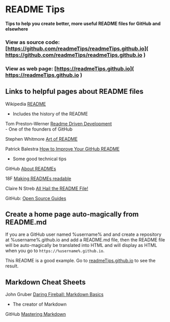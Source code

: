 
README Tips
===

**Tips to help you create better, more useful README files for GitHub and elsewhere**

### View as source code: [https://github.com/readmeTips/readmeTips.github.io]( https://github.com/readmeTips/readmeTips.github.io )

### View as web page: [https://readmeTips.github.io]( https://readmeTips.github.io )

## Links to helpful pages about README files


Wikipedia [README ]( https://en.wikipedia.org/wiki/README )
- Includes the history of the README


Tom Preston-Werner [Readme Driven Development]( http://tom.preston-werner.com/2010/08/23/readme-driven-development.html )<br>- One of the founders of GitHub


Stephen Whitmore [Art of README]( https://github.com/noffle/art-of-readme )


Patrick Balestra [How to Improve Your GitHub README]( http://blog.patrickbalestra.com/post/156487921566/how-to-improve-your-github-readme )
- Some good technical tips


GitHub [ About READMEs ]( https://help.github.com/articles/about-readmes/ )


18F [Making READMEs readable]( https://pages.18f.gov/open-source-guide/making-readmes-readable/ )


Claire N Streb [All Hail the README File!]( http://clairenstreb.blogspot.com/2015/09/all-hail-readme-file.html )


GitHub: [Open Source Guides]( https://opensource.guide/starting-a-project/#writing-a-readme )


## Create a home page auto-magically from README.md

If you are a GitHub user named %username% and and create a repository at %username%.github.io and add a README.md file,
then the README file will be auto-magically be translated into HTML and will display as HTML when you go to `https://%username%.github.io`.

This README is a good example. Go to [readmeTips.github.io]( https://readmeTips.github.io ) to see the result.


## Markdown Cheat Sheets

John Gruber [Daring Fireball: Markdown Basics ]( http://daringfireball.net/projects/markdown/basics )
* The creator of Markdown

GitHub [ Mastering Markdown ]( https://guides.github.com/features/mastering-markdown/ )

<!--
<details>
<summary>summary</summary>
aaa bbb ccc

</details>
-->
